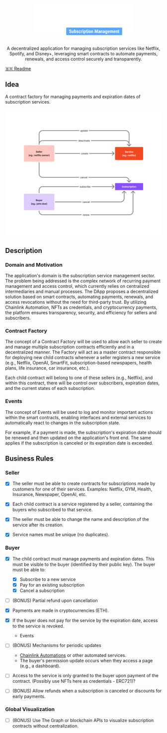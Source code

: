 
<p align="center">
    <img src="public/logo.png" height="100" alt="MyMonthly Logo">
    <br/><br/>
    <p align="center">
        A decentralized application for managing subscription services like Netflix, Spotify, and Disney+, leveraging smart contracts to automate payments, renewals, and access control securely and transparently.
    </p>
</p>

[🇧🇷 Readme](README.br.md)

## Idea

A contract factory for managing payments and expiration dates of subscription services.

![diagram](public/diagram.png)

## Description

### Domain and Motivation

The application's domain is the subscription service management sector. The problem being addressed is the complex network of recurring payment management and access control, which currently relies on centralized intermediaries and manual processes. The DApp proposes a decentralized solution based on smart contracts, automating payments, renewals, and access revocations without the need for third-party trust. By utilizing Chainlink Automation, NFTs as credentials, and cryptocurrency payments, the platform ensures transparency, security, and efficiency for sellers and subscribers.

### Contract Factory

The concept of a Contract Factory will be used to allow each seller to create and manage multiple subscription contracts efficiently and in a decentralized manner. The Factory will act as a master contract responsible for deploying new child contracts whenever a seller registers a new service (e.g., Netflix, OpenAI, SmartFit, subscription-based newspapers, health plans, life insurance, car insurance, etc.).

Each child contract will belong to one of these sellers (e.g., Netflix), and within this contract, there will be control over subscribers, expiration dates, and the current states of each subscription.

### Events

The concept of Events will be used to log and monitor important actions within the smart contracts, enabling interfaces and external services to automatically react to changes in the subscription state.

For example, if a payment is made, the subscription's expiration date should be renewed and then updated on the application's front end. The same applies if the subscription is canceled or its expiration date is exceeded.

## Business Rules

### Seller

- [x] The seller must be able to create contracts for subscriptions made by customers for one of their services. Examples: Netflix, GYM, Health, Insurance, Newspaper, OpenAI, etc.

- [x] Each child contract is a service registered by a seller, containing the buyers who subscribed to that service.

- [x] The seller must be able to change the name and description of the service after its creation.

- [x] Service names must be unique (no duplicates).

### Buyer

- [x] The child contract must manage payments and expiration dates. This must be visible to the buyer (identified by their public key). The buyer must be able to:
    - [x] Subscribe to a new service
    - [x] Pay for an existing subscription
    - [x] Cancel a subscription
- [ ] (BONUS) Partial refund upon cancellation

- [x] Payments are made in cryptocurrencies (ETH).

- [x] If the buyer does not pay for the service by the expiration date, access to the service is revoked.
    - Events

- [ ] (BONUS) Mechanisms for periodic updates
    - [Chainlink Automations](https://chain.link/automation) or other automated services.
    - The buyer's permission update occurs when they access a page (e.g., a dashboard).

- [ ] Access to the service is only granted to the buyer upon payment of the contract. (Possibly use NFTs here as credentials - ERC721)?

- [ ] (BONUS) Allow refunds when a subscription is canceled or discounts for early payments.

### Global Visualization

- [ ] (BONUS) Use The Graph or blockchain APIs to visualize subscription contracts without centralization.